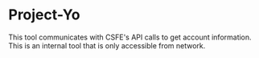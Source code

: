 # Project-Yo
This tool communicates with CSFE's API calls to get account information. This is an internal tool that is only accessible from network.
